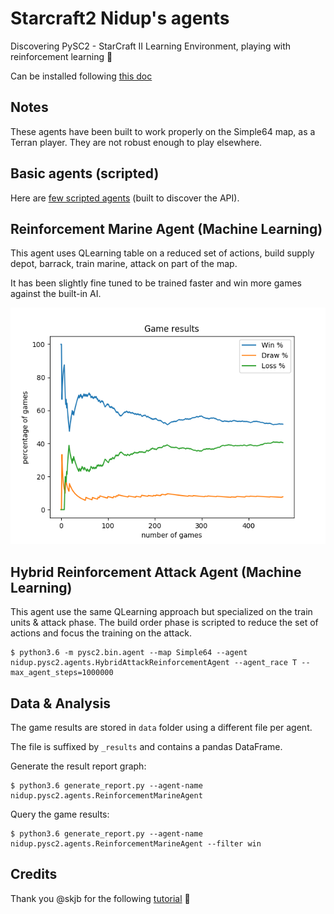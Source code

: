 Starcraft2 Nidup's agents
=========================

Discovering PySC2 - StarCraft II Learning Environment, playing with reinforcement learning 🤖

Can be installed following [this doc](doc/install.md)

Notes
-----

These agents have been built to work properly on the Simple64 map, as a Terran player.
They are not robust enough to play elsewhere.

Basic agents (scripted)
-----------------------

Here are [few scripted agents](doc/scripted_agents.md) (built to discover the API).

Reinforcement Marine Agent (Machine Learning)
---------------------------------------------

This agent uses QLearning table on a reduced set of actions, build supply depot, barrack, train marine, attack on part of the map.

It has been slightly fine tuned to be trained faster and win more games against the built-in AI.

![Image of ReinforcementMarineAgent 4](doc/ReinforcementMarineAgent_enemyb1andb2.png)

Hybrid Reinforcement Attack Agent (Machine Learning)
----------------------------------------------------

This agent use the same QLearning approach but specialized on the train units & attack phase.
The build order phase is scripted to reduce the set of actions and focus the training on the attack.

```
$ python3.6 -m pysc2.bin.agent --map Simple64 --agent nidup.pysc2.agents.HybridAttackReinforcementAgent --agent_race T --max_agent_steps=1000000
```

Data & Analysis
---------------

The game results are stored in `data` folder using a different file per agent.

The file is suffixed by `_results` and contains a pandas DataFrame.

Generate the result report graph:
```
$ python3.6 generate_report.py --agent-name nidup.pysc2.agents.ReinforcementMarineAgent
```

Query the game results:
```
$ python3.6 generate_report.py --agent-name nidup.pysc2.agents.ReinforcementMarineAgent --filter win
```

Credits
-------

Thank you @skjb for the following [tutorial](https://github.com/skjb/pysc2-tutorial) 🚀
